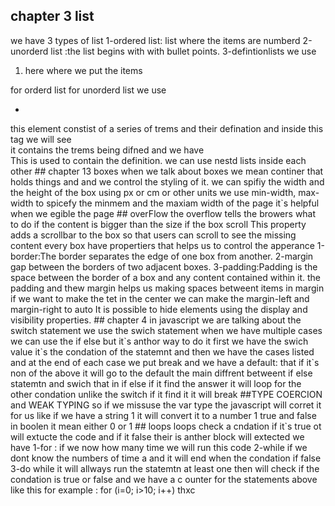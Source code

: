 ## chapter 3 list 
we have 3 types of list
1-ordered list: list where the items are numberd
2-unorderd list :the list begins with with bullet points.
3-defintionlists 
we use <ol> <li> here where we put the items </ol> for orderd list 
for unorderd list we use <ul> <li></ul>
<dl> </dl> this element  constist of a series of trems and their defination and inside this tag we will see <dt></dt> it contains the trems being difned 
and we have <dd> </dd> This is used to contain the
definition.
we can use nestd lists inside each other    
 ## chapter 13 boxes
  when we  talk about boxes  we mean continer that holds things and  and we control the styling of it.
  we can spifiy the width and the height of the box using px or cm or other units 
  we use min-width, max-width to spicefy the minmem and the maxiam width of the page  it`s helpful when we egible the page 
   ## overFlow
   the overflow  tells the browers what to do  if the content is bigger than the size if the box 
   scroll
This property adds a scrollbar to
the box so that users can scroll
to see the missing content
every box have propertiers that helps us to control the apperance 
1-border:The border
separates the edge of one box
from another.
2-margin gap between the borders of two
adjacent boxes.
3-padding:Padding is the space between
the border of a box and any
content contained within it.
the padding and thew margin  helps us making spaces betweent items 
in  margin if we want to make the tet in the center we can make  the margin-left and margin-right to auto 
It is possible to hide elements using the display and
visibility properties.
## chapter 4 in javascript 
we are talking about the switch statement 
we use  the swich statement when we have multiple cases we can use the if else but it`s anthor way to do it first we have the swich value  it`s the condation of the statemnt and then we have the cases listed and at the end of each case we put break and we have a default: that if it`s non of the above it will go to the default 
the main diffrent betweent if else statemtn and swich that in if else if it find the answer it will loop for the other condation unlike the switch if it find it it will break 
##TYPE COERCION and WEAK TYPING
so if we missuse the var type the javascript will corret it for us like if we have a string 1 it will convert it to a number 1 
true and false in boolen it mean either 0 or 1 
## loops
 loops check a cndation if it`s true ot will extucte the code and if it false their is anther block will extected 
 we have 1-for : if we now how many time we will run this code 
 2-while if we dont know the   numbers of time a and it will end when the condation if false 
 3-do while  it will allways  run the statemtn at least one then will check if the condation is true or false 
 and we have a c ounter for the statements above 
 like this for example :
 for (i=0; i>10; i++)
 thxc